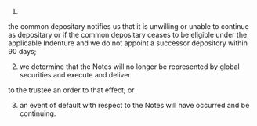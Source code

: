 1.

the common depositary notifies us that it is unwilling or unable to continue as depositary or if the
common depositary ceases to be eligible under the applicable Indenture and we do not appoint a
successor depository within 90 days;

2.  we determine that the Notes will no longer be represented by global securities and execute and deliver

to the trustee an order to that effect; or

3.  an event of default with respect to the Notes will have occurred and be continuing.